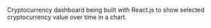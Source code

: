 Cryptocurrency dashboard being built with React.js to show selected cryptocurrency value over time in a chart.
